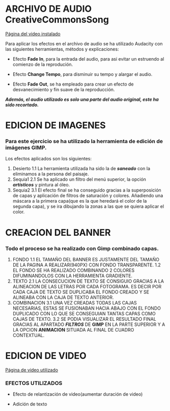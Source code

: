 

# ARCHIVO DE AUDIO **CreativeCommonsSong**

[Página del video instalado](https://www.bensound.com)


Para aplicar los efectos en el archivo de audio se ha utilizado Audacity
con las siguientes herramientas, métodos y explicaciones:

+ Efecto **Fade In**, para la entrada del audio, para asi evitar un estruendo al comienzo de la reprodución.

+ Efecto **Change Tempo**, para disminuir su tempo y alargar el audio.

+ Efecto **Fade Out**, se ha empleado para crear un efecto de desvanecimiento y fin suave de la reproducción.

***Además, el audio utilizado es solo una parte del audio original, este ha sido recortado.***




# EDICION DE IMAGENES

### Para este ejercicio se ha utilizado la herramienta de edición de imágenes GIMP.

Los efectos aplicados son los siguientes:

 1. Desierto
 1.1 La herramienta utilizada ha sido la de ***saneado*** con la eliminamos a la persona del paisaje.
 2. Sequia1
 2.1 Se ha aplicado un filtro del menú superior, la opción ***artísticos*** y pintura al óleo.
 3. Sequia2
 3.1 El efecto final se ha conseguido gracias a la superposición de capas y aplicación de filtros de saturación y colores.
 		Añadiendo una máscara a la primera capa(que es la que heredará el color de la segunda capa), y se ira dibujando la zonas a las que se quiera aplicar el color.






# CREACION DEL BANNER

### Todo el proceso se ha realizado con Gimp combinado capas.

1. FONDO
1.1 EL TAMAÑO DEL BANNER ES JUSTAMENTE DEL TAMAÑO DE LA PAGINA A REALIZAR(940PX) CON FONDO TRANSPARENTE.
1.2 EL FONDO SE HA REALIZADO COMBINANDO 2 COLORES DIFUMINANDOLOS CON LA HERRAMIENTA GRADIENTE.
2. TEXTO
2.1 LA CONSECUCION DE TEXTO SE CONSIGUIO GRACIAS A LA ALINEACION DE LAS LETRAS POR CADA FOTOGRAMA.
  	  ES DECIR POR CADA CAJA DE TEXTO SE DUPLICABA EL FONDO CREADO Y SE ALINEABA CON LA CAJA DE TEXTO ANTERIOR.
3. COMBINACION
3.1 UNA VEZ CREADAS TODAS LAS CAJAS NECESARIAS, ESTAS SE FUSIONABAN HACIA ABAJO CON EL FONDO DUPLICADO CON LO QUE SE CONSEGUIAN TANTAS CAPAS COMO CAJAS DE TEXTO.
3.2 SE PODIA VISUALIZAR EL RESULTADO FINAL GRACIAS AL APARTADO ***FILTROS*** DE **GIMP** EN LA PARTE SUPERIOR Y A LA OPCION **ANIMACION** SITUADA AL FINAL DE CUADRO CONTEXTUAL.




# EDICION DE VIDEO


  [Página de video utilizado](https://pixabay.com/es/videos/flor-desierto-karg-seca-licuadora-11053/)

### EFECTOS UTILIZADOS

+ Efecto de relantización de video(aumentar duración de video)

+ Adición de texto



